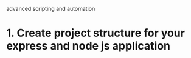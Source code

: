 advanced scripting and automation

<h1>1. Create project structure for your express and node js application</h1>
